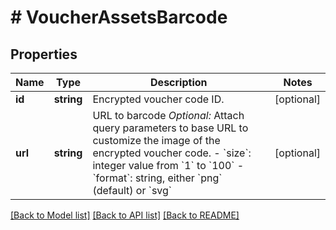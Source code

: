 # # VoucherAssetsBarcode

## Properties

Name | Type | Description | Notes
------------ | ------------- | ------------- | -------------
**id** | **string** | Encrypted voucher code ID. | [optional]
**url** | **string** | URL to barcode    *Optional:* Attach query parameters to base URL to customize the image of the encrypted voucher code.    - &#x60;size&#x60;: integer value from &#x60;1&#x60; to &#x60;100&#x60;   - &#x60;format&#x60;: string, either &#x60;png&#x60; (default) or &#x60;svg&#x60; | [optional]

[[Back to Model list]](../../README.md#models) [[Back to API list]](../../README.md#endpoints) [[Back to README]](../../README.md)
